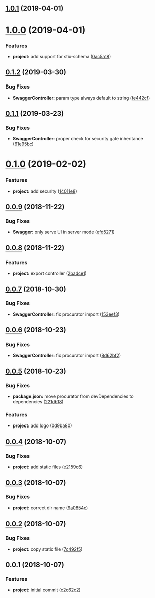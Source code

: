 ## [1.0.1](https://github.com/SpoonX/stix-swagger/compare/v1.0.0...v1.0.1) (2019-04-01)



# [1.0.0](https://github.com/SpoonX/stix-swagger/compare/v0.1.2...v1.0.0) (2019-04-01)


### Features

* **project:** add support for stix-schema ([0ac5a18](https://github.com/SpoonX/stix-swagger/commit/0ac5a18))



## [0.1.2](https://github.com/SpoonX/stix-swagger/compare/v0.1.1...v0.1.2) (2019-03-30)


### Bug Fixes

* **SwaggerController:** param type always default to string ([fe442cf](https://github.com/SpoonX/stix-swagger/commit/fe442cf))



## [0.1.1](https://github.com/SpoonX/stix-swagger/compare/v0.1.0...v0.1.1) (2019-03-23)


### Bug Fixes

* **SwaggerController:** proper check for security gate inheritance ([61e95bc](https://github.com/SpoonX/stix-swagger/commit/61e95bc))



# [0.1.0](https://github.com/SpoonX/stix-swagger/compare/v0.0.9...v0.1.0) (2019-02-02)


### Features

* **project:** add security ([14011e8](https://github.com/SpoonX/stix-swagger/commit/14011e8))



<a name="0.0.9"></a>
## [0.0.9](https://github.com/SpoonX/stix-swagger/compare/v0.0.8...v0.0.9) (2018-11-22)


### Bug Fixes

* **Swagger:** only serve UI in server mode ([efd5271](https://github.com/SpoonX/stix-swagger/commit/efd5271))



<a name="0.0.8"></a>
## [0.0.8](https://github.com/SpoonX/stix-swagger/compare/v0.0.7...v0.0.8) (2018-11-22)


### Features

* **project:** export controller ([2badce1](https://github.com/SpoonX/stix-swagger/commit/2badce1))



<a name="0.0.7"></a>
## [0.0.7](https://github.com/SpoonX/stix-swagger/compare/v0.0.6...v0.0.7) (2018-10-30)


### Bug Fixes

* **SwaggerController:** fix procurator import ([153eef3](https://github.com/SpoonX/stix-swagger/commit/153eef3))



<a name="0.0.6"></a>
## [0.0.6](https://github.com/SpoonX/stix-swagger/compare/v0.0.5...v0.0.6) (2018-10-23)


### Bug Fixes

* **SwaggerController:** fix procurator import ([8d62bf2](https://github.com/SpoonX/stix-swagger/commit/8d62bf2))



<a name="0.0.5"></a>
## [0.0.5](https://github.com/SpoonX/stix-swagger/compare/v0.0.4...v0.0.5) (2018-10-23)


### Bug Fixes

* **package.json:** move procurator from devDependencies to dependencies ([221db18](https://github.com/SpoonX/stix-swagger/commit/221db18))


### Features

* **project:** add logo ([0d9ba80](https://github.com/SpoonX/stix-swagger/commit/0d9ba80))



<a name="0.0.4"></a>
## [0.0.4](https://github.com/SpoonX/stix-swagger/compare/v0.0.3...v0.0.4) (2018-10-07)


### Bug Fixes

* **project:** add static files ([e2159c6](https://github.com/SpoonX/stix-swagger/commit/e2159c6))



<a name="0.0.3"></a>
## [0.0.3](https://github.com/SpoonX/stix-swagger/compare/v0.0.2...v0.0.3) (2018-10-07)


### Bug Fixes

* **project:** correct dir name ([9a0854c](https://github.com/SpoonX/stix-swagger/commit/9a0854c))



<a name="0.0.2"></a>
## [0.0.2](https://github.com/SpoonX/stix-swagger/compare/v0.0.1...v0.0.2) (2018-10-07)


### Bug Fixes

* **project:** copy static file ([7c492f5](https://github.com/SpoonX/stix-swagger/commit/7c492f5))



<a name="0.0.1"></a>
## 0.0.1 (2018-10-07)


### Features

* **project:** initial commit ([c2c62c2](https://github.com/SpoonX/stix-swagger/commit/c2c62c2))



